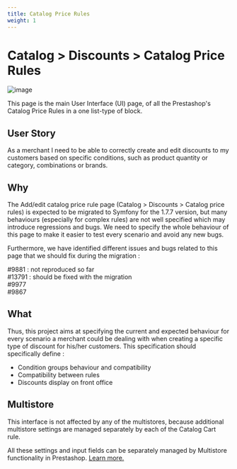 ```yaml
---
title: Catalog Price Rules
weight: 1
---
```


# Catalog > Discounts > Catalog Price Rules

![image](static/img/view-catalog-price-rules.png)

This page is the main User Interface (UI) page, of all the Prestashop's Catalog Price Rules in a one list-type of block. 

## User Story
As a merchant I need to be able to correctly create and edit discounts to my customers based on specific conditions, such as product quantity or category, combinations or brands.

## Why
The Add/edit catalog price rule page (Catalog > Discounts > Catalog price rules) is expected to be migrated to Symfony for the 1.7.7 version, but many behaviours (especially for complex rules) are not well specified which may introduce regressions and bugs. We need to specify the whole behaviour of this page to make it easier to test every scenario and avoid any new bugs.

Furthermore, we have identified different issues and bugs related to this page that we should fix during the migration :

#9881 : not reproduced so far<br>
#13791 : should be fixed with the migration<br>
#9977<br>
#9867<br>

## What

Thus, this project aims at specifying the current and expected behaviour for every scenario a merchant could be dealing with when creating a specific type of discount for his/her customers. This specification should specifically define : 
- Condition groups behaviour and compatibility 
- Compatibility between rules 
- Discounts display on front office

## Multistore 
This interface is not affected by any of the multistores, because additional multistore settings are managed separately by each of the Catalog Cart rule.

All these settings and input fields can be separately managed by Multistore functionality in Prestashop. [Learn more.](https://github.com/PrestaShop/prestashop-specs/blob/master/content/1.7/back-office/shop-parameters/general/maintenance.md#multistore-behavior)

